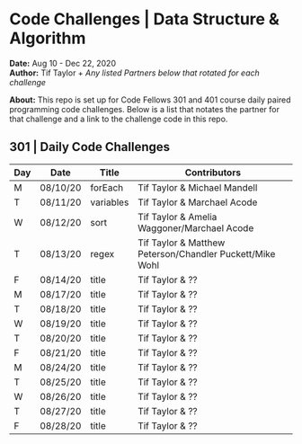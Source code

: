 # Code Challenges | Data Structure & Algorithm 
**Date:** Aug 10 - Dec 22, 2020  
**Author:** Tif Taylor + *Any listed Partners below that rotated for each challenge*

**About:**
This repo is set up for Code Fellows 301 and 401 course daily paired programming code challenges. Below is a list that notates the partner for that challenge and a link to the challenge code in this repo.

## 301 | Daily Code Challenges

Day | Date | Title | Contributors
--|--|--|--
M | 08/10/20 | forEach | Tif Taylor & Michael Mandell 
T | 08/11/20 | variables | Tif Taylor & Marchael Acode  
W | 08/12/20 | sort | Tif Taylor & Amelia Waggoner/Marchael Acode 
T | 08/13/20 | regex | Tif Taylor & Matthew Peterson/Chandler Puckett/Mike Wohl
F | 08/14/20 | title | Tif Taylor & ??  
M | 08/17/20 | title | Tif Taylor & ??  
T | 08/18/20 | title | Tif Taylor & ??  
W | 08/19/20 | title | Tif Taylor & ??  
T | 08/20/20 | title | Tif Taylor & ??  
F | 08/21/20 | title | Tif Taylor & ??  
M | 08/24/20 | title | Tif Taylor & ??  
T | 08/25/20 | title | Tif Taylor & ??  
W | 08/26/20 | title | Tif Taylor & ??  
T | 08/27/20 | title | Tif Taylor & ??  
F | 08/28/20 | title | Tif Taylor & ??  
